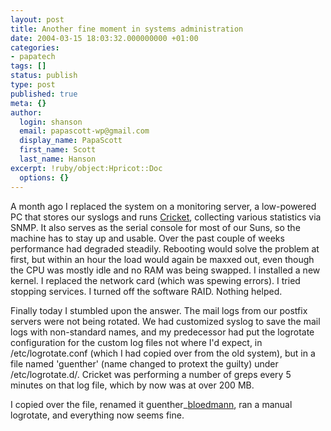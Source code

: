 ```yaml
---
layout: post
title: Another fine moment in systems administration
date: 2004-03-15 18:03:32.000000000 +01:00
categories:
- papatech
tags: []
status: publish
type: post
published: true
meta: {}
author:
  login: shanson
  email: papascott-wp@gmail.com
  display_name: PapaScott
  first_name: Scott
  last_name: Hanson
excerpt: !ruby/object:Hpricot::Doc
  options: {}
---
```

<p>A month ago I replaced the system on a monitoring server, a low-powered PC that stores our syslogs and runs <a title="A high performance, extremely flexible system for monitoring trends in time-series data." href="http://cricket.sourceforge.net/">Cricket</a>, collecting various statistics via SNMP. It also serves as the serial console for most of our Suns, so the machine has to stay up and usable. Over the past couple of weeks performance had degraded steadily. Rebooting would solve the problem at first, but within an hour the load would again be maxxed out, even though the CPU was mostly idle and no RAM was being swapped. I installed a new kernel. I replaced the network card (which was spewing errors). I tried stopping services. I turned off the software RAID. Nothing helped.</p>
<p>Finally today I stumbled upon the answer. The mail logs from our postfix servers were not being rotated. We had customized syslog to save the mail logs with non-standard names, and my predecessor had put the logrotate configuration for the custom log files not where I'd expect, in /etc/logrotate.conf (which I had copied over from the old system), but in a file named 'guenther' (name changed to protext the guilty) under /etc/logrotate.d/. Cricket was performing a number of greps every 5 minutes on that log file, which by now was at over 200 MB.</p>
<p>I copied over the file, renamed it guenther_<a title="LEO Results for 'blödmann'" href="http://dict.leo.org/?search=bl%F6dmann">bloedmann</a>, ran a manual logrotate, and everything now seems fine.</p>
